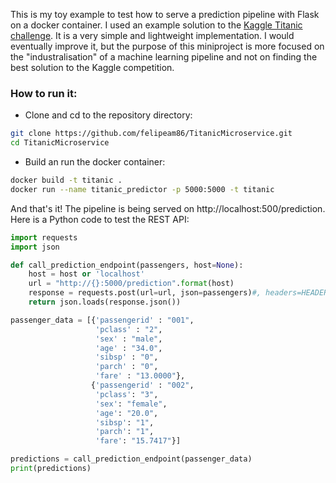 This is my toy example to test how to serve a prediction pipeline with Flask on a docker container.
I used an example solution to the [Kaggle Titanic challenge](https://www.kaggle.com/c/titanic). It
is a very simple and lightweight implementation. I would eventually improve it, but the purpose of
this miniproject is more focused on the "industralisation" of a machine learning pipeline and not
on finding the best solution to the Kaggle competition.

### How to run it:

- Clone and cd to the repository directory:
```bash
git clone https://github.com/felipeam86/TitanicMicroservice.git
cd TitanicMicroservice
```
- Build an run the docker container:
```bash
docker build -t titanic .
docker run --name titanic_predictor -p 5000:5000 -t titanic
```

And that's it! The pipeline is being served on http://localhost:500/prediction. Here is a Python code to test the REST API:


```python
import requests
import json

def call_prediction_endpoint(passengers, host=None):
    host = host or 'localhost'
    url = "http://{}:5000/prediction".format(host)
    response = requests.post(url=url, json=passengers)#, headers=HEADERS)
    return json.loads(response.json())

passenger_data = [{'passengerid' : "001",
                   'pclass' : "2",
                   'sex' : "male",
                   'age' : "34.0",
                   'sibsp' : "0",
                   'parch' : "0",
                   'fare' : "13.0000"},
                  {'passengerid' : "002",
                   'pclass': "3",
                   'sex': "female",
                   'age': "20.0",
                   'sibsp': "1",
                   'parch': "1",
                   'fare': "15.7417"}]

predictions = call_prediction_endpoint(passenger_data)
print(predictions)
```

